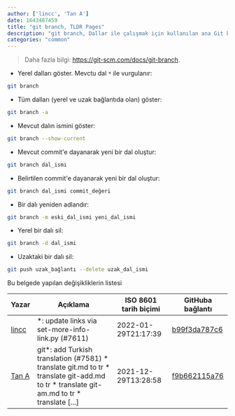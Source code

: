 ```yaml
---
author: ['lincc', 'Tan A']
date: 1643487459
title: "git branch, TLDR Pages"
description: "git branch, Dallar ile çalışmak için kullanılan ana Git komutu."
categories: "common"
---
```

> Daha fazla bilgi: <https://git-scm.com/docs/git-branch>.

- Yerel dalları göster. Mevctu dal `*` ile vurgulanır:

```bash
git branch
```

- Tüm dalları (yerel ve uzak bağlantıda olan) göster:

```bash
git branch -a
```

- Mevcut dalın ismini göster:

```bash
git branch --show-current
```

- Mevcut commit'e dayanarak yeni bir dal oluştur:

```bash
git branch dal_ismi
```

- Belirtilen commit'e dayanarak yeni bir dal oluştur:

```bash
git branch dal_ismi commit_değeri
```

- Bir dalı yeniden adlandır:

```bash
git branch -m eski_dal_ismi yeni_dal_ismi
```

- Yerel bir dalı sil:

```bash
git branch -d dal_ismi
```

- Uzaktaki bir dalı sil:

```bash
git push uzak_bağlantı --delete uzak_dal_ismi
```
Bu belgede yapılan değişikliklerin listesi


Yazar | Açıklama | ISO 8601 tarih biçimi | GitHuba bağlantı
------|-----|-----|-----
[lincc](mailto:46962923+blueskyson@users.noreply.github.com) | *: update links via set-more-info-link.py (#7611) | 2022-01-29T21:17:39 | [b99f3da787c6](https://github.com/tldr-pages/tldr/commit/b99f3da787c6f43a545b9cb5ebd8265b1367fbc4)
[Tan A](mailto:40173707+yutyo@users.noreply.github.com) | git*: add Turkish translation (#7581) * translate git.md to tr * translate git-add.md to tr * translate git-am.md to tr * translate [...] | 2021-12-29T13:28:58 | [f9b662115a76](https://github.com/tldr-pages/tldr/commit/f9b662115a765f843982cea237d608aab423e3f7)

